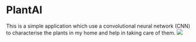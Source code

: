 # PlantAI
This is a simple application which use a convolutional neural network (CNN) to characterise the plants in my home and help in taking care of them.
<img src=“https://github.com/BatoolMM/PlantAI/blob/master/plants.jpg”>
